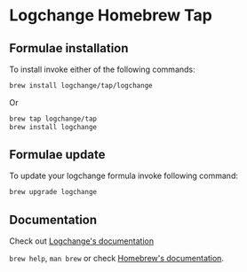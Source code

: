 # Logchange Homebrew Tap

## Formulae installation

To install invoke either of the following commands:

```sh
brew install logchange/tap/logchange
```

Or

```sh
brew tap logchange/tap
brew install logchange
```

## Formulae update

To update your logchange formula invoke following command:

```sh
brew upgrade logchange
```


## Documentation

Check out [Logchange's documentation]()

`brew help`, `man brew` or check [Homebrew's documentation](https://docs.brew.sh).
